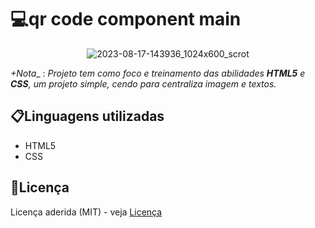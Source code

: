 # 💻qr code component main
 <div align="center">
  
![2023-08-17-143936_1024x600_scrot](https://github.com/matheus369k/qr-code-component-main/assets/47065962/66670548-b634-45fc-8b3b-13b7ce73eb1c)</div>
_+*Nota*__ : *Projeto tem como foco e treinamento das abilidades __HTML5__ e __CSS__, um projeto simple, cendo para centraliza imagem e textos.*

## 📋Linguagens utilizadas
- HTML5
- CSS

## 📃Licença
Licença aderida (MIT) - veja [Licença](/License)

